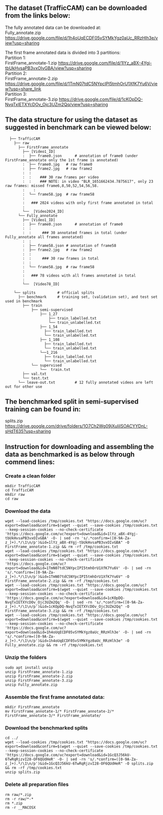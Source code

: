 ## The dataset (TrafficCAM) can be downloaded from the links below:
The fully annotated data can be downloaded at:  
Fully_annotate.zip https://drive.google.com/file/d/1h4oUqECDF05vSYMkYgz0aUc_RRzHlh3e/view?usp=sharing  

The first frame annotated data is divided into 3 partitions:  
Partition 1:  
FirstFrame_annotate-1.zip https://drive.google.com/file/d/1lYz_aBX-4Ygj-tbUkHvsaPB3vxOIvGBA/view?usp=sharing  
Partition 2:   
FirstFrame_annotate-2.zip https://drive.google.com/file/d/1TmN07tdC5NYpcIPI5tmhOrU1XfK7Yu6V/view?usp=share_link  
Partition 3:   
FirstFrame_annotate-3.zip https://drive.google.com/file/d/1cKOpDQ-NvqTxIETXYcDOv_Ojc3UZm2Qq/view?usp=sharing

## The data structure for using the dataset as suggested in benchmark can be viewed below:
      ├── TrafficCAM
        ├── raw
          ├── FirstFrame_annotate
            ├── [Video1_ID]
            :  ├── frame0.json   	# annotation of frame0 (under FirstFrame_annotate only the 1st frame is annotated)
            :  ├── frame0.jpg	# raw frame0
            :  ├── frame2.jpg	# raw frame2
            :  :
            :  :	### 30 raw frames per video 
            :  :	### NOTE: in video "BLR_1651662434.7875617", only 23 raw frames: missed frame6,8,50,52,54,56,58.
            :	 :		        
            :  └── frame58.jpg	# raw frame58
            :
            :	### 2024 videos with only first frame annotated in total
            :
            └──  [Video2024_ID] 	 
          └── Fully_annotate
            ├── [Video1_ID]
            :  ├── frame0.json   	# annotation of frame0
            :  :
            :  :	 ### 30 annotated frames in total (under Fully_annotate all frames annotated)
            :  :
            :  ├── frame58.json	# annotation of frame58
            :  ├── frame2.jpg	# raw frame2
            :  :
            :  :	 ### 30 raw frames in total
            :  :
            :  └── frame58.jpg	# raw frame58
            :	
            :	### 78 videos with all frames annotated in total
            :	
            └──  [Video78_ID]
       
        └── splits          # official splits
          ├── benchmark     # training set, (validation set), and test set used in benchmark
            ├── train
                ├── semi-supervised
                    ├── 1_27
                        ├── train_labelled.txt
                        └── train_unlabelled.txt
                    ├── 1_54
                      ├── train_labelled.txt
                      └── train_unlabelled.txt
                    ├── 1_108
                      ├── train_labelled.txt
                      └── train_unlabelled.txt
                    └──1_216
                      ├── train_labelled.txt
                      └── train_unlabelled.txt
                └── supervised
                    └──  train.txt
            ├── val.txt
            └── test.txt
          └── leave-out.txt			# 12 fully annotated videos are left out for other use




## The benchmarked split in semi-supervised training can be found in:
splits.zip https://drive.google.com/drive/folders/1O7Ch2Wg09jXuIiISOACYYDnL-sHdT635?usp=sharing


## Instruction for downloading and assembling the data as benchmarked is as below through commend lines:

### Create a clean folder
```
mkdir TrafficCAM
cd TrafficCAM
mkdir raw
cd raw
```

### Download the data
```
wget --load-cookies /tmp/cookies.txt "https://docs.google.com/uc?export=download&confirm=$(wget --quiet --save-cookies /tmp/cookies.txt --keep-session-cookies --no-check-certificate 'https://docs.google.com/uc?export=download&id=1lYz_aBX-4Ygj-tbUkHvsaPB3vxOIvGBA' -O- | sed -rn 's/.*confirm=([0-9A-Za-z_]+).*/\1\n/p')&id=1lYz_aBX-4Ygj-tbUkHvsaPB3vxOIvGBA" -O FirstFrame_annotate-1.zip && rm -rf /tmp/cookies.txt 
wget --load-cookies /tmp/cookies.txt "https://docs.google.com/uc?export=download&confirm=$(wget --quiet --save-cookies /tmp/cookies.txt --keep-session-cookies --no-check-certificate 'https://docs.google.com/uc?export=download&id=1TmN07tdC5NYpcIPI5tmhOrU1XfK7Yu6V' -O- | sed -rn 's/.*confirm=([0-9A-Za-z_]+).*/\1\n/p')&id=1TmN07tdC5NYpcIPI5tmhOrU1XfK7Yu6V" -O FirstFrame_annotate-2.zip && rm -rf /tmp/cookies.txt
wget --load-cookies /tmp/cookies.txt "https://docs.google.com/uc?export=download&confirm=$(wget --quiet --save-cookies /tmp/cookies.txt --keep-session-cookies --no-check-certificate 'https://docs.google.com/uc?export=download&id=1cKOpDQ-NvqTxIETXYcDOv_Ojc3UZm2Qq' -O- | sed -rn 's/.*confirm=([0-9A-Za-z_]+).*/\1\n/p')&id=1cKOpDQ-NvqTxIETXYcDOv_Ojc3UZm2Qq" -O FirstFrame_annotate-3.zip && rm -rf /tmp/cookies.txt
wget --load-cookies /tmp/cookies.txt "https://docs.google.com/uc?export=download&confirm=$(wget --quiet --save-cookies /tmp/cookies.txt --keep-session-cookies --no-check-certificate 'https://docs.google.com/uc?export=download&id=1h4oUqECDF05vSYMkYgz0aUc_RRzHlh3e' -O- | sed -rn 's/.*confirm=([0-9A-Za-z_]+).*/\1\n/p')&id=1h4oUqECDF05vSYMkYgz0aUc_RRzHlh3e" -O Fully_annotate.zip && rm -rf /tmp/cookies.txt
```

### Unzip the folders
```
sudo apt install unzip
unzip FirstFrame_annotate-1.zip
unzip FirstFrame_annotate-2.zip
unzip FirstFrame_annotate-3.zip
unzip Fully_annotate.zip
```

### Assemble the first frame annotated data:
```
mkdir FirstFrame_annotate
mv FirstFrame_annotate-1/* FirstFrame_annotate-2/* FirstFrame_annotate-3/* FirstFrame_annotate/
```

### Download the benchmarked splits
```
cd ../
wget --load-cookies /tmp/cookies.txt "https://docs.google.com/uc?export=download&confirm=$(wget --quiet --save-cookies /tmp/cookies.txt --keep-session-cookies --no-check-certificate 'https://docs.google.com/uc?export=download&id=1GcQ3J56kU-6TwRqRjzvI28-OF6QUdHeR' -O- | sed -rn 's/.*confirm=([0-9A-Za-z_]+).*/\1\n/p')&id=1GcQ3J56kU-6TwRqRjzvI28-OF6QUdHeR" -O splits.zip && rm -rf /tmp/cookies.txt 
unzip splits.zip
```

### Delete all preparation files
```
rm raw/*.zip
rm -r raw/*-*
rm *.zip
rm -r __MACOSX
```
